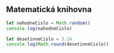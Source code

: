 ## Matematická knihovna

```js
let nahodneCislo = Math.random()
console.log(nahodneCislo)

let desetinneCislo = 3.14
console.log(Math.round(desetinneCislo))
```
